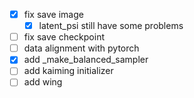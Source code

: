 - [x] fix save image
    - [x] latent_psi still have some problems
- [ ] fix save checkpoint
- [ ] data alignment with pytorch
- [x] add _make_balanced_sampler
- [ ] add kaiming initializer
- [ ] add wing